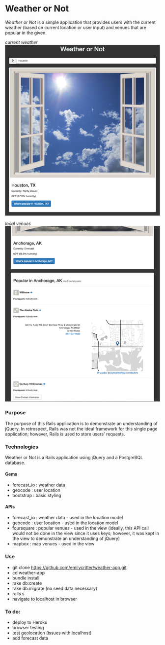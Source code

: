 # Weather or Not

*Weather or Not* is a simple application that provides users with the current weather (based on current location or user input) and venues that are popular in the given.

*current weather*
![landing_page](/screenshots/landing.png?raw=true)

*local venues*
![landing_page](/screenshots/foursquare.png?raw=true)

### Purpose
The purpose of this Rails application is to demonstrate an understanding of jQuery.
In retrospect, Rails was not the ideal framework for this single page application; however, Rails is used to store users' requests.

### Technologies
Weather or Not is a Rails application using jQuery and a PostgreSQL database.
#### Gems
* forecast_io : weather data
* geocode : user location
* bootstrap : basic styling


#### APIs
* forecast_io : weather data - used in the location model
* geocode : user location - used in the location model
* foursquare : popular venues - used in the view (ideally, this API call would not be done in the view since it uses keys; however, it was kept in the view to demonstrate an understanding of jQuery)
* mapbox : map venues - used in the view

### Use
* git clone https://github.com/emilycritter/weather-app.git
* cd weather-app
* bundle install
* rake db:create
* rake db:migrate
(no seed data necessary)
* rails s
* navigate to localhost in browser

### To do:
* deploy to Heroku
* browser testing
* test geolocation (issues with localhost)
* add forecast data

